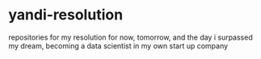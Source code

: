 # yandi-resolution
repositories for my resolution for now, tomorrow, and the day i surpassed my dream, becoming a data scientist in my own start up company

